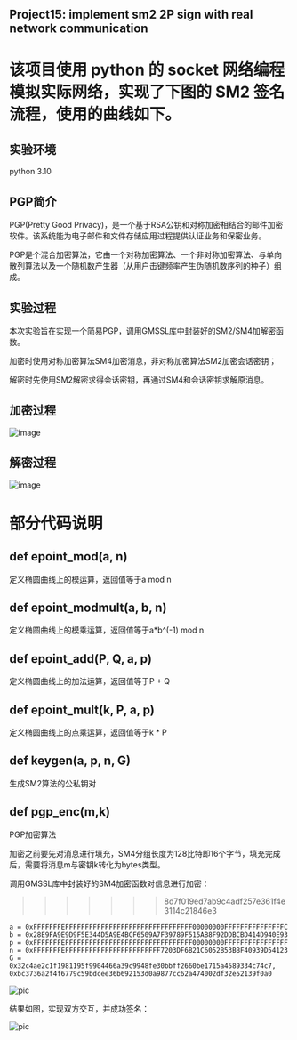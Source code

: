 ## Project15: implement sm2 2P sign with real network communication




该项目使用 python 的 socket 网络编程模拟实际网络，实现了下图的 SM2 签名流程，使用的曲线如下。
=======
## 实验环境

python 3.10

## PGP简介
PGP(Pretty Good Privacy)，是一个基于RSA公钥和对称加密相结合的邮件加密软件。该系统能为电子邮件和文件存储应用过程提供认证业务和保密业务。

PGP是个混合加密算法，它由一个对称加密算法、一个非对称加密算法、与单向散列算法以及一个随机数产生器（从用户击键频率产生伪随机数序列的种子）组成。

## 实验过程
本次实验旨在实现一个简易PGP，调用GMSSL库中封装好的SM2/SM4加解密函数。

加密时使用对称加密算法SM4加密消息，非对称加密算法SM2加密会话密钥；

解密时先使用SM2解密求得会话密钥，再通过SM4和会话密钥求解原消息。

## 加密过程
![image](https://user-images.githubusercontent.com/105578152/180976048-bc82649d-e801-4a28-a5c2-3a340b11e63f.png)

## 解密过程
![image](https://user-images.githubusercontent.com/105578152/180976114-0d3a1d28-5c1b-4034-ad68-6da4d6779308.png)

# 部分代码说明
## def epoint_mod(a, n)
定义椭圆曲线上的模运算，返回值等于a mod n

## def epoint_modmult(a, b, n)
定义椭圆曲线上的模乘运算，返回值等于a*b^(-1) mod n

## def epoint_add(P, Q, a, p)
定义椭圆曲线上的加法运算，返回值等于P + Q

## def epoint_mult(k, P, a, p)
定义椭圆曲线上的点乘运算，返回值等于k * P

## def keygen(a, p, n, G)
生成SM2算法的公私钥对

## def pgp_enc(m,k)
PGP加密算法

加密之前要先对消息进行填充，SM4分组长度为128比特即16个字节，填充完成后，需要将消息m与密钥k转化为bytes类型。

调用GMSSL库中封装好的SM4加密函数对信息进行加密：
>>>>>>> 8d7f019ed7ab9c4adf257e361f4e3114c21846e3

```
a = 0xFFFFFFFEFFFFFFFFFFFFFFFFFFFFFFFFFFFFFFFF00000000FFFFFFFFFFFFFFFC
b = 0x28E9FA9E9D9F5E344D5A9E4BCF6509A7F39789F515AB8F92DDBCBD414D940E93
p = 0xFFFFFFFEFFFFFFFFFFFFFFFFFFFFFFFFFFFFFFFF00000000FFFFFFFFFFFFFFFF
n = 0xFFFFFFFEFFFFFFFFFFFFFFFFFFFFFFFF7203DF6B21C6052B53BBF40939D54123
G = 0x32c4ae2c1f1981195f9904466a39c9948fe30bbff2660be1715a4589334c74c7, 0xbc3736a2f4f6779c59bdcee36b692153d0a9877cc62a474002df32e52139f0a0
```

![pic](./ScreenShot/SM2_sign_PPT.png)

结果如图，实现双方交互，并成功签名：

![pic](./ScreenShot/SM2_sign.png)
